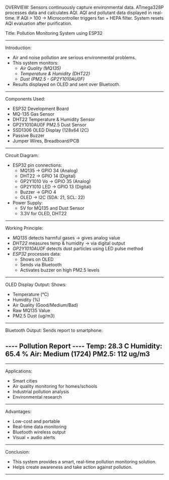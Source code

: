 
OVERVIEW:
Sensors continuously capture environmental data.
ATmega328P processes data and calculates AQI.
AQI and pollutant data displayed in real-time.
If AQI > 100 → Microcontroller triggers fan + HEPA filter.
System resets AQI evaluation after purification.

Title: Pollution Monitoring System using ESP32


---

 Introduction:
- Air and noise pollution are serious environmental problems.
- This system monitors:
  - *Air Quality (MQ135)*
  - *Temperature & Humidity (DHT22)*
  - *Dust (PM2.5 - GP2Y1010AU0F)*
- Results displayed on OLED and sent over Bluetooth.

---

Components Used:
- ESP32 Development Board
- MQ-135 Gas Sensor
- DHT22 Temperature & Humidity Sensor
- GP2Y1010AU0F PM2.5 Dust Sensor
- SSD1306 OLED Display (128x64 I2C)
- Passive Buzzer
- Jumper Wires, Breadboard/PCB

---

Circuit Diagram:
- ESP32 pin connections:
  - MQ135 → GPIO 34 (Analog)
  - DHT22 → GPIO 14 (Digital)
  - GP2Y1010 Vo → GPIO 35 (Analog)
  - GP2Y1010 LED → GPIO 13 (Digital)
  - Buzzer → GPIO 4
  - OLED → I2C (SDA: 21, SCL: 22)
- Power Supply:
  - 5V for MQ135 and Dust Sensor
  - 3.3V for OLED, DHT22

---

Working Principle:
- *MQ135* detects harmful gases → gives analog value
- *DHT22* measures temp & humidity → via digital output
- *GP2Y1010AU0F* detects dust particles using LED pulse method
- *ESP32* processes data:
  - Shows on OLED
  - Sends via Bluetooth
  - Activates buzzer on high PM2.5 levels

---
OLED Display Output:
Shows:
- Temperature (°C)
- Humidity (%)
- Air Quality (Good/Medium/Bad)
- Raw MQ135 Value
- PM2.5 Dust (ug/m3)

---

Bluetooth Output:
Sends report to smartphone:

---- Pollution Report ----
Temp: 28.3 C
Humidity: 65.4 %
Air: Medium (1724)
PM2.5: 112 ug/m3
--------------------------


---

Applications:
- Smart cities
- Air quality monitoring for homes/schools
- Industrial pollution analysis
- Environmental research

---

Advantages:
- Low-cost and portable
- Real-time data monitoring
- Bluetooth wireless output
- Visual + audio alerts

---

Conclusion:
- This system provides a smart, real-time pollution monitoring solution.
- Helps create awareness and take action against pollution.

---
